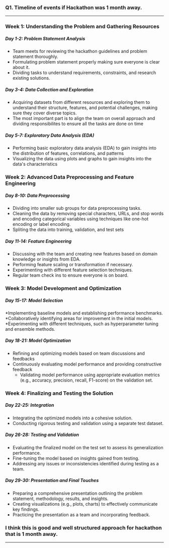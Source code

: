 ### Q1. Timeline of events if Hackathon was 1 month away.
_________________
### Week 1: Understanding the Problem and Gathering Resources
  ##### Day 1-2: Problem Statement Analysis
   * Team meets for reviewing the hackathon guidelines and problem statement thoroughly.
   * Formulating problem statement properly making sure everyone is clear about it.
   * Dividing tasks to understand requirements, constraints, and research existing solutions.
 ##### Day 3-4: Data Collection and Exploration
   * Acquiring datasets from different resources and exploring them to understand their structure, features, and potential challenges, making sure they cover diverse topics.
   * The most important part is to align the  team on overall approach and dividing responsibilites to ensure all the tasks are done on time
 ##### Day 5-7: Exploratory Data Analysis (EDA)
   * Performing basic exploratory data analysis (EDA) to gain insights into the distribution of 
     features, correlations, and patterns
   * Visualizing the data using plots and graphs to gain insights into the data's 
     characteristics
### Week 2: Advanced Data Preprocessing and Feature Engineering
   ##### Day 8-10: Data Preprocessing
   * Dividing into smaller sub groups for data preprocessing tasks.
   * Cleaning the data by removing special characters, URLs, and stop words and encoding categorical variables using techniques like one-hot encoding or label encoding.
   * Spliting the data into training, validation, and test sets
   ##### Day 11-14: Feature Engineering
   * Discussing with the team and creating new features based on domain knowledge or insights 
    from EDA.
   * Performing feature scaling or transformation if necessary.
   * Experimenting with different feature selection techniques.
   * Regular team check ins to ensure everyone is on board. 
### Week 3: Model Development and Optimization
  ##### Day 15-17: Model Selection
  
*Implementing baseline models and establishing performance benchmarks.
*Collaboratively identifying areas for improvement in the initial models.
*Experimenting with different techniques, such as hyperparameter tuning and ensemble methods.
##### Day 18-21: Model Optimization
* Refining and optimizing models based on team discussions and feedbacks
* Continuously evaluating model performance and providing constructive feedback
  * Validating model performance using appropriate evaluation metrics (e.g., accuracy, precision, recall, F1-score) on the validation set.
### Week 4: Finalizing and Testing the Solution
 ##### Day 22-25: Integration
 * Integrating the optimized models into a cohesive solution.
 * Conducting rigorous testing and validation using a separate test dataset.
##### Day 26-28: Testing and Validation
 * Evaluating the finalized model on the test set to assess its generalization performance.
 * Fine-tuning the model based on insights gained from testing.
 * Addressing any issues or inconsistencies identified during testing as a team. 
##### Day 29-30: Presentation and Final Touches
 * Preparing a comprehensive presentation outlining the problem statement, methodology, results, and insights.
 * Creating visualizations (e.g., plots, charts) to effectively communicate key findings.
 * Practicing the presentation as a team and incorporating feedback.

### I think this is good and well structured approach for hackathon that is 1 month away.
__________________
